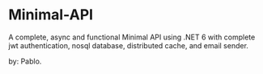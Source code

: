 # Minimal-API
A complete, async and functional Minimal API using .NET 6 with complete jwt authentication, nosql database, distributed cache, and email sender.

by: Pablo.
